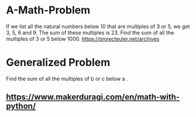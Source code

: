 # A-Math-Problem
If we list all the natural numbers below 10 that are multiples of 3 or 5, we get 3, 5, 6 and 9. The sum of these multiples is 23.  Find the sum of all the multiples of 3 or 5 below 1000.
https://projecteuler.net/archives

# Generalized Problem
Find the sum of all the multiples of b or c below a .

https://www.makerduragi.com/en/math-with-python/
--
